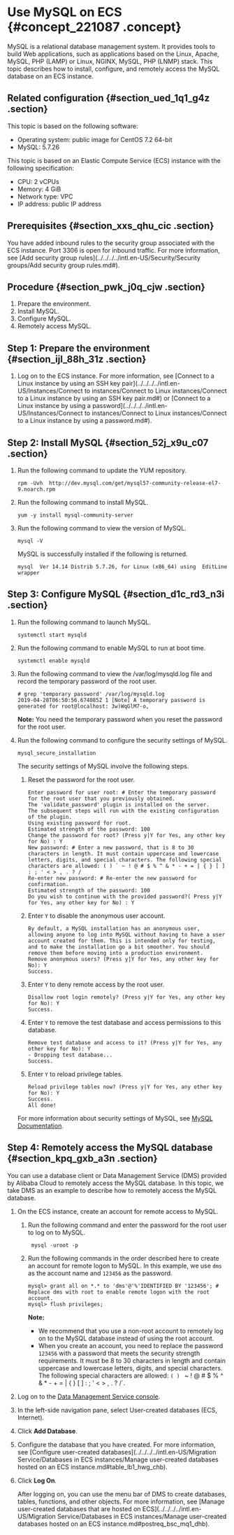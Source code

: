 # Use MySQL on ECS {#concept_221087 .concept}

MySQL is a relational database management system. It provides tools to build Web applications, such as applications based on the Linux, Apache, MySQL, PHP \(LAMP\) or Linux, NGINX, MySQL, PHP \(LNMP\) stack. This topic describes how to install, configure, and remotely access the MySQL database on an ECS instance.

## Related configuration {#section_ued_1q1_g4z .section}

This topic is based on the following software:

-   Operating system: public image for CentOS 7.2 64-bit
-   MySQL: 5.7.26

This topic is based on an Elastic Compute Service \(ECS\) instance with the following specification:

-   CPU: 2 vCPUs
-   Memory: 4 GiB
-   Network type: VPC
-   IP address: public IP address

## Prerequisites {#section_xxs_qhu_cic .section}

You have added inbound rules to the security group associated with the ECS instance. Port 3306 is open for inbound traffic. For more information, see [Add security group rules](../../../../intl.en-US/Security/Security groups/Add security group rules.md#).

## Procedure {#section_pwk_j0q_cjw .section}

1.  Prepare the environment.
2.  Install MySQL.
3.  Configure MySQL.
4.  Remotely access MySQL.

## Step 1: Prepare the environment {#section_ijl_88h_31z .section}

1.  Log on to the ECS instance. For more information, see [Connect to a Linux instance by using an SSH key pair](../../../../intl.en-US/Instances/Connect to instances/Connect to Linux instances/Connect to a Linux instance by using an SSH key pair.md#) or [Connect to a Linux instance by using a password](../../../../intl.en-US/Instances/Connect to instances/Connect to Linux instances/Connect to a Linux instance by using a password.md#).

## Step 2: Install MySQL {#section_52j_x9u_c07 .section}

1.  Run the following command to update the YUM repository.

    ``` {#codeblock_rhk_dmt_8r0}
    rpm -Uvh  http://dev.mysql.com/get/mysql57-community-release-el7-9.noarch.rpm
    ```

2.  Run the following command to install MySQL.

    ``` {#codeblock_m4a_csr_dlx}
    yum -y install mysql-community-server
    ```

3.  Run the following command to view the version of MySQL.

    ``` {#codeblock_hm0_w2n_num}
    mysql -V
    ```

    MySQL is successfully installed if the following is returned.

    ``` {#codeblock_bsc_9ng_303}
    mysql  Ver 14.14 Distrib 5.7.26, for Linux (x86_64) using  EditLine wrapper
    ```


## Step 3: Configure MySQL {#section_d1c_rd3_n3i .section}

1.  Run the following command to launch MySQL.

    ``` {#codeblock_3z9_og5_4v1}
    systemctl start mysqld
    ```

2.  Run the following command to enable MySQL to run at boot time.

    ``` {#codeblock_o4i_hpp_nks}
    systemctl enable mysqld
    ```

3.  Run the following command to view the /var/log/mysqld.log file and record the temporary password of the root user.

    ``` {#codeblock_1bm_ah3_7av}
    # grep 'temporary password' /var/log/mysqld.log
    2019-04-28T06:50:56.674085Z 1 [Note] A temporary password is generated for root@localhost: 3w)WqGlM7-o,
    ```

    **Note:** You need the temporary password when you reset the password for the root user.

4.  Run the following command to configure the security settings of MySQL.

    ``` {#codeblock_jwj_i8z_hi8}
    mysql_secure_installation
    ```

    The security settings of MySQL involve the following steps.

    1.  Reset the password for the root user.

        ``` {#codeblock_s9i_fjo_9wx}
        Enter password for user root: # Enter the temporary password for the root user that you previously obtained.
        The 'validate_password' plugin is installed on the server.
        The subsequent steps will run with the existing configuration of the plugin.
        Using existing password for root.
        Estimated strength of the password: 100 
        Change the password for root? (Press y|Y for Yes, any other key for No) : Y
        New password: # Enter a new password, that is 8 to 30 characters in length. It must contain uppercase and lowercase letters, digits, and special characters. The following special characters are allowed: ( ) ` ~ ! @ # $ % ^ & * - + = | { } [ ] : ; ' < > , . ? /
        Re-enter new password: # Re-enter the new password for confirmation.
        Estimated strength of the password: 100 
        Do you wish to continue with the provided password?( Press y|Y for Yes, any other key for No) : Y
        ```

    2.  Enter `Y` to disable the anonymous user account.

        ``` {#codeblock_2q8_vhy_pd1}
        By default, a MySQL installation has an anonymous user, allowing anyone to log into MySQL without having to have a user account created for them. This is intended only for testing, and to make the installation go a bit smoother. You should remove them before moving into a production environment.
        Remove anonymous users? (Press y|Y for Yes, any other key for No): Y
        Success.
        ```

    3.  Enter `Y` to deny remote access by the root user.

        ``` {#codeblock_335_a89_7dq}
        Disallow root login remotely? (Press y|Y for Yes, any other key for No): Y
        Success.
        ```

    4.  Enter `Y` to remove the test database and access permissions to this database.

        ``` {#codeblock_nk7_gl2_x3v}
        Remove test database and access to it? (Press y|Y for Yes, any other key for No): Y
        - Dropping test database...
        Success.
        ```

    5.  Enter `Y` to reload privilege tables.

        ``` {#codeblock_40a_ufp_hkq}
        Reload privilege tables now? (Press y|Y for Yes, any other key for No): Y
        Success.
        All done!
        ```

    For more information about security settings of MySQL, see [MySQL Documentation](https://dev.mysql.com/doc/refman/5.7/en/mysql-secure-installation.html).


## Step 4: Remotely access the MySQL database {#section_kpq_gxb_a3n .section}

You can use a database client or Data Management Service \(DMS\) provided by Alibaba Cloud to remotely access the MySQL database. In this topic, we take DMS as an example to describe how to remotely access the MySQL database.

1.  On the ECS instance, create an account for remote access to MySQL.
    1.  Run the following command and enter the password for the root user to log on to MySQL.

        ``` {#codeblock_ht0_jrd_ua4}
         mysql -uroot -p
        ```

    2.  Run the following commands in the order described here to create an account for remote logon to MySQL. In this example, we use `dms` as the account name and `123456` as the password.

        ``` {#codeblock_32p_bu9_qjx}
        mysql> grant all on *.* to 'dms'@'%'IDENTIFIED BY '123456'; # Replace dms with root to enable remote logon with the root account.
        mysql> flush privileges;
        ```

        **Note:** 

        -   We recommend that you use a non-root account to remotely log on to the MySQL database instead of using the root account.
        -   When you create an account, you need to replace the password `123456` with a password that meets the security strength requirements. It must be 8 to 30 characters in length and contain uppercase and lowercase letters, digits, and special characters. The following special characters are allowed: `( ) ` ~ ! @ # $ % ^ & * - + = | { } [ ] : ; ' < > , . ? /`.
2.  Log on to the [Data Management Service console](https://dms.console.aliyun.com/).
3.  In the left-side navigation pane, select User-created databases \(ECS, Internet\).
4.  Click **Add Database**.
5.  Configure the database that you have created. For more information, see [Configure user-created databases](../../../../intl.en-US/Migration Service/Databases in ECS instances/Manage user-created databases hosted on an ECS instance.md#table_lb1_hwg_chb).
6.  Click **Log On**.

    After logging on, you can use the menu bar of DMS to create databases, tables, functions, and other objects. For more information, see [Manage user-created databases that are hosted on ECS](../../../../intl.en-US/Migration Service/Databases in ECS instances/Manage user-created databases hosted on an ECS instance.md#postreq_bsc_mq1_dhb).


